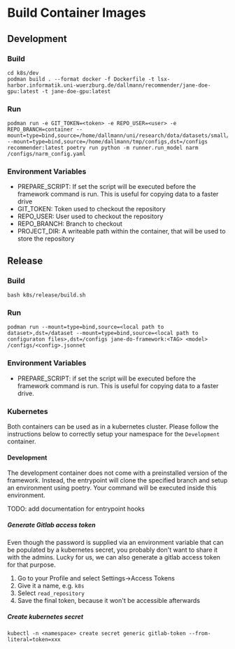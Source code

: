 # Build Container Images
## Development
### Build
```
cd k8s/dev
podman build . --format docker -f Dockerfile -t lsx-harbor.informatik.uni-wuerzburg.de/dallmann/recommender/jane-doe-gpu:latest -t jane-doe-gpu:latest
```
### Run
```shell
podman run -e GIT_TOKEN=<token> -e REPO_USER=<user> -e REPO_BRANCH=container --mount=type=bind,source=/home/dallmann/uni/research/dota/datasets/small/preprocessed/match_split,dst=/dataset --mount=type=bind,source=/home/dallmann/tmp/configs,dst=/configs recommender:latest poetry run python -m runner.run_model narm /configs/narm_config.yaml
```
### Environment Variables
* PREPARE_SCRIPT:
     If set the script will be executed before the framework command is run. This is useful for copying data to a faster drive
* GIT_TOKEN: 
     Token used to checkout the repository
* REPO_USER:
     User used to checkout the repository
* REPO_BRANCH:
     Branch to checkout
* PROJECT_DIR:
     A writeable path within the container, that will be used to store the repository

## Release
### Build
```shell
bash k8s/release/build.sh
```
### Run
```shell
podman run --mount=type=bind,source=<local path to dataset>,dst=/dataset --mount=type=bind,source=<local path to configuraton files>,dst=/configs jane-do-framework:<TAG> <model> /configs/<config>.jsonnet
```
### Environment Variables
* PREPARE_SCRIPT: if set the script will be executed before the framework command is run. This is useful for copying data to a faster drive.

### Kubernetes
Both containers can be used as in a kubernetes cluster. Please follow the instructions below to correctly setup your
namespace for the `Development` container.

#### Development
The development container does not come with a preinstalled version of the framework. Instead, the entrypoint will clone
the specified branch and setup an environment using poetry. Your command will be executed inside this environment.

TODO: add documentation for entrypoint hooks

##### Generate Gitlab access token
Even though the password is supplied via an environment variable that can be populated by a kubernetes secret, you
probably don't want to share it with the admins. Lucky for us, we can also generate a gitlab access token for that
purpose. 

1. Go to your Profile and select Settings->Access Tokens
2. Give it a name, e.g. `k8s`
3. Select `read_repository`
4. Save the final token, because it won't be accessible afterwards

##### Create kubernetes secret

```
kubectl -n <namespace> create secret generic gitlab-token --from-literal=token=xxx
```

